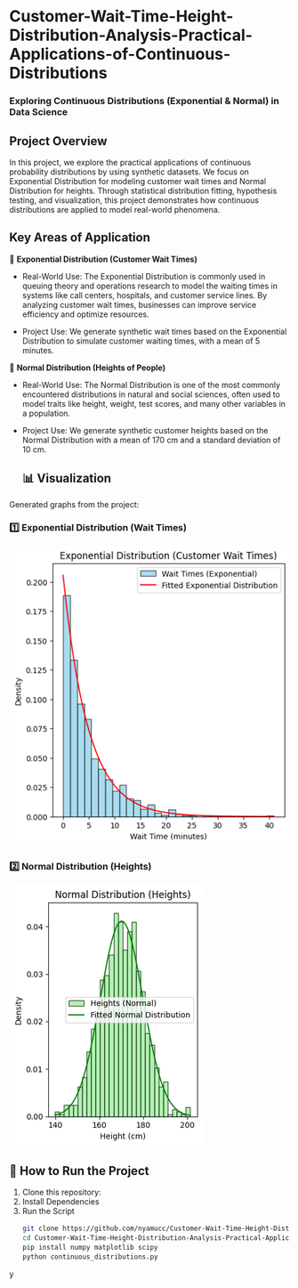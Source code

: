 # Customer-Wait-Time-Height-Distribution-Analysis-Practical-Applications-of-Continuous-Distributions
### Exploring Continuous Distributions (Exponential & Normal) in Data Science

## Project Overview
In this project, we explore the practical applications of continuous probability distributions by using synthetic datasets. 
We focus on Exponential Distribution for modeling customer wait times and Normal Distribution for heights. Through statistical 
distribution fitting, hypothesis testing, and visualization, this project demonstrates how continuous distributions are applied 
to model real-world phenomena.

## Key Areas of Application
📌 **Exponential Distribution (Customer Wait Times)**

- Real-World Use: The Exponential Distribution is commonly used in queuing theory and operations research to model the waiting times in systems like call centers, hospitals, and customer service lines. By analyzing customer wait times, businesses can improve service efficiency and optimize resources.

- Project Use: We generate synthetic wait times based on the Exponential Distribution to simulate customer waiting times, with a mean of 5 minutes.

📌 **Normal Distribution (Heights of People)**

- Real-World Use: The Normal Distribution is one of the most commonly encountered distributions in natural and social sciences, often used to model traits like height, weight, test scores, and many other variables in a population.

- Project Use: We generate synthetic customer heights based on the Normal Distribution with a mean of 170 cm and a standard deviation of 10 cm.

  ## 📊 Visualization
Generated graphs from the project:

### **1️⃣ Exponential Distribution (Wait Times)**
![Exponential Distribution](https://github.com/nyamucc/Customer-Wait-Time-Height-Distribution-Analysis-Practical-Applications-of-Continuous-Distributions/blob/main/exponential.png)

### **2️⃣ Normal Distribution (Heights)**
![Normal Distribution](https://github.com/nyamucc/Customer-Wait-Time-Height-Distribution-Analysis-Practical-Applications-of-Continuous-Distributions/blob/main/normal.png)


## 🚀 How to Run the Project

1. Clone this repository:
2. Install Dependencies
3. Run the Script
   ```bash
   git clone https://github.com/nyamucc/Customer-Wait-Time-Height-Distribution-Analysis-Practical-Applications-of-Continuous-Distributions.git
   cd Customer-Wait-Time-Height-Distribution-Analysis-Practical-Applications-of-Continuous-Distributions
   pip install numpy matplotlib scipy
   python continuous_distributions.py

 y




